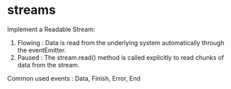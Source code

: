 # streams

Implement a Readable Stream:

1. Flowing : Data is read from the underlying system automatically through the eventEmitter.
2. Paused : The stream.read() method is called explicitly to read chunks of data from the stream.

Common used events : Data, Finish, Error, End
